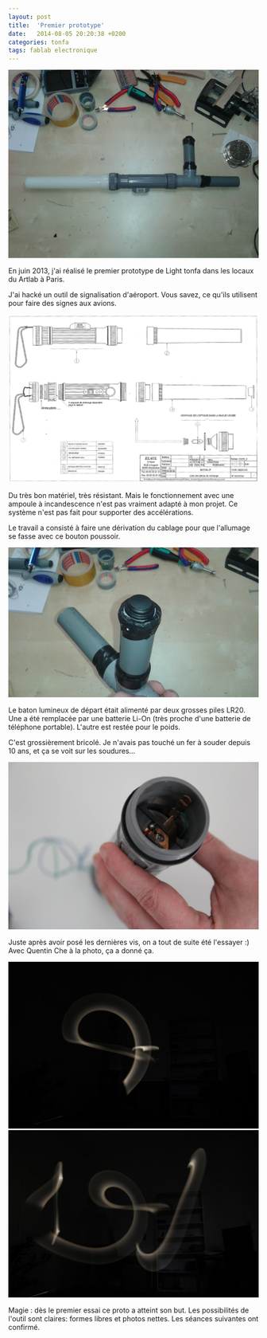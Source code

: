 ```yaml
---
layout: post
title:  'Premier prototype'
date:   2014-08-05 20:20:38 +0200
categories: tonfa
tags: fablab electronique
---
```


<img src="/assets/images/postLT1erProto/LTpremierProto1.jpg"/>

En juin 2013, j'ai réalisé le premier prototype de Light tonfa dans les locaux du Artlab à Paris.

J'ai hacké un outil de signalisation d'aéroport. Vous savez, ce qu'ils utilisent pour faire des signes aux avions.

<!--more-->

<img src="/assets/images/postLT1erProto/schema1.jpg"/>

Du très bon matériel, très résistant. Mais le fonctionnement avec une ampoule à incandescence n'est pas vraiment adapté à mon projet. Ce système n'est pas fait pour supporter des accélérations.

Le travail a consisté à faire une dérivation du cablage pour que l'allumage se fasse avec ce bouton poussoir.

<img src="/assets/images/postLT1erProto/LTpremierProto2.jpg"/>

Le baton lumineux de départ était alimenté par deux grosses piles LR20. Une a été remplacée par une batterie Li-On (très proche d'une batterie de téléphone portable). L'autre est restée pour le poids.

C'est grossièrement bricolé. Je n'avais pas touché un fer à souder depuis 10 ans, et ça se voit sur les soudures...

<img src="/assets/images/postLT1erProto/LTpremierProto3.jpg"/>

Juste après avoir posé les dernières vis, on a tout de suite été l'essayer :) Avec Quentin Che à la photo, ça a donné ça.

<img src="/assets/images/postLT1erProto/LTpremierTest2.jpg"/>

<img src="/assets/images/postLT1erProto/LTpremierTest1.jpg"/>

Magie : dès le premier essai ce proto a atteint son but. Les possibilités de l'outil sont claires: formes libres et photos nettes. Les séances suivantes ont confirmé.
